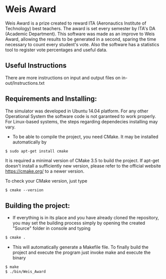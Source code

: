 # Weis Award
Weis Award is a prize created to reward ITA (Aeronautics Institute of Technology) best teachers. The award is set every semester by ITA's DA (Academic Department).
This software was made as an improve to Weis Award, allowing the results to be generated in a second, sparing the time necessary to count every student's vote. Also the software has a statistics tool to register vote percentages and useful data.

## Useful Instructions
There are more instructions on input and output files on in-out/Instructions.txt

## Requirements and Installing: 
The simulator was developed in Ubuntu 14.04 platform. For any other Operational System the software code is not garanteed to work properly. For Linux-based systems, the steps regarding dependecies installing may vary.

* To be able to compile the project, you need CMake. It may be installed automatically by
```sh
$ sudo apt-get install cmake
```
It is required a minimal version of CMake 3.5 to build the project. If apt-get doesn't install a sufficiently new version, please refer to the official website https://cmake.org/ to a newer version.

To check your CMake version, just type
```
$ cmake --version
```

## Building the project:
* If everything is in its place and you have already cloned the repository, you may set the building process simply by opening the created "Source" folder in console and typing
```sh
$ cmake .
```
* This will automatically generate a Makefile file. To finally build the project and execute the program just invoke make and execute the binary
```sh
$ make
$ ./bin/Weis_Award
```
